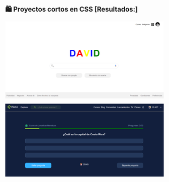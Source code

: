 ## 🛍️ Proyectos cortos en CSS [Resultados:]

<p align="center" margin-bottom="10px">
  <img src="https://raw.githubusercontent.com/jonathan20dev/CSS/main/GoogleClon/resultado.png">
</p>

<p align="center" margin-bottom="10px">
  <img src="https://raw.githubusercontent.com/jonathan20dev/CSS/main/PlatziPregunta/resultado.png">
</p>
